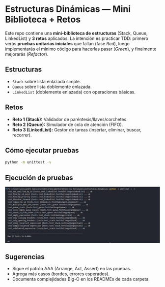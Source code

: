 # Estructuras Dinámicas — Mini Biblioteca + Retos

Este repo contiene una **mini-biblioteca de estructuras** (Stack, Queue, LinkedList) y **3 retos** aplicados. La intención es practicar TDD: primero verás **pruebas unitarias iniciales** que fallan (fase *Red*), luego implementarás el mínimo código para hacerlas pasar (*Green*), y finalmente mejorarás (*Refactor*).

## Estructuras
- `Stack` sobre lista enlazada simple.
- `Queue` sobre lista doblemente enlazada.
- `LinkedList` (doblemente enlazada) con operaciones básicas.

## Retos
- **Reto 1 (Stack):** Validador de paréntesis/llaves/corchetes.
- **Reto 2 (Queue):** Simulador de cola de atención (FIFO).
- **Reto 3 (LinkedList):** Gestor de tareas (insertar, eliminar, buscar, recorrer).

## Cómo ejecutar pruebas
```bash
python -m unittest -v
```

## Ejecución de pruebas
![Pruebas](image.png)

## Sugerencias

* Sigue el patrón AAA (Arrange, Act, Assert) en las pruebas.
* Agrega más casos (bordes, errores esperados).
* Documenta complejidades Big-O en los READMEs de cada carpeta.


